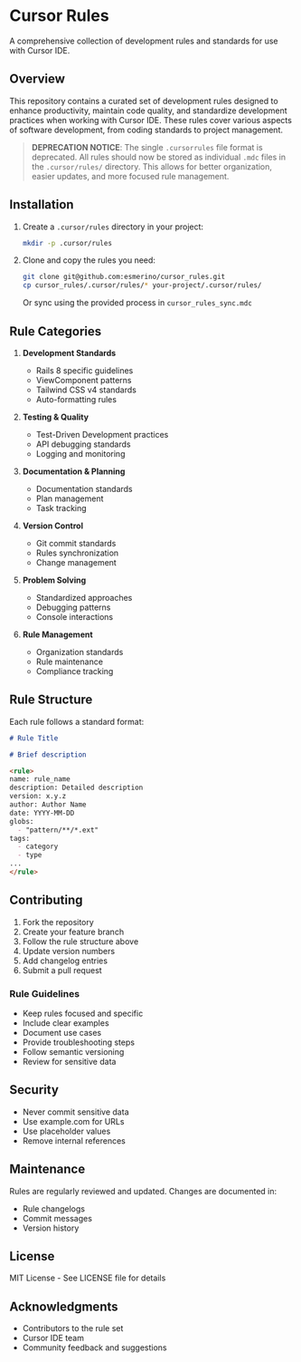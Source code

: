 # Cursor Rules

A comprehensive collection of development rules and standards for use with Cursor IDE.

## Overview

This repository contains a curated set of development rules designed to enhance productivity, maintain code quality, and standardize development practices when working with Cursor IDE. These rules cover various aspects of software development, from coding standards to project management.

> **DEPRECATION NOTICE**: The single `.cursorrules` file format is deprecated. All rules should now be stored as individual `.mdc` files in the `.cursor/rules/` directory. This allows for better organization, easier updates, and more focused rule management.

## Installation

1. Create a `.cursor/rules` directory in your project:

   ```bash
   mkdir -p .cursor/rules
   ```

2. Clone and copy the rules you need:

   ```bash
   git clone git@github.com:esmerino/cursor_rules.git
   cp cursor_rules/.cursor/rules/* your-project/.cursor/rules/
   ```

   Or sync using the provided process in `cursor_rules_sync.mdc`

## Rule Categories

1. **Development Standards**

   - Rails 8 specific guidelines
   - ViewComponent patterns
   - Tailwind CSS v4 standards
   - Auto-formatting rules

2. **Testing & Quality**

   - Test-Driven Development practices
   - API debugging standards
   - Logging and monitoring

3. **Documentation & Planning**

   - Documentation standards
   - Plan management
   - Task tracking

4. **Version Control**

   - Git commit standards
   - Rules synchronization
   - Change management

5. **Problem Solving**

   - Standardized approaches
   - Debugging patterns
   - Console interactions

6. **Rule Management**
   - Organization standards
   - Rule maintenance
   - Compliance tracking

## Rule Structure

Each rule follows a standard format:

```markdown
# Rule Title

# Brief description

<rule>
name: rule_name
description: Detailed description
version: x.y.z
author: Author Name
date: YYYY-MM-DD
globs:
  - "pattern/**/*.ext"
tags:
  - category
  - type
...
</rule>
```

## Contributing

1. Fork the repository
2. Create your feature branch
3. Follow the rule structure above
4. Update version numbers
5. Add changelog entries
6. Submit a pull request

### Rule Guidelines

- Keep rules focused and specific
- Include clear examples
- Document use cases
- Provide troubleshooting steps
- Follow semantic versioning
- Review for sensitive data

## Security

- Never commit sensitive data
- Use example.com for URLs
- Use placeholder values
- Remove internal references

## Maintenance

Rules are regularly reviewed and updated. Changes are documented in:

- Rule changelogs
- Commit messages
- Version history

## License

MIT License - See LICENSE file for details

## Acknowledgments

- Contributors to the rule set
- Cursor IDE team
- Community feedback and suggestions
